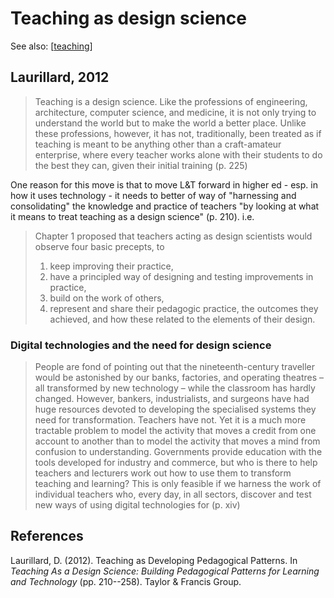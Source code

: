<!--
 Copyright (C) 2023 David Jones
 
 This file is part of memex.
 
 memex is free software: you can redistribute it and/or modify
 it under the terms of the GNU General Public License as published by
 the Free Software Foundation, either version 3 of the License, or
 (at your option) any later version.
 
 memex is distributed in the hope that it will be useful,
 but WITHOUT ANY WARRANTY; without even the implied warranty of
 MERCHANTABILITY or FITNESS FOR A PARTICULAR PURPOSE.  See the
 GNU General Public License for more details.
 
 You should have received a copy of the GNU General Public License
 along with memex.  If not, see <http://www.gnu.org/licenses/>.
-->

# Teaching as design science 

See also: [[teaching]]

## Laurillard, 2012

> Teaching is a design science. Like the professions of engineering, architecture, computer science, and medicine, it is not only trying to understand the world but to make the world a better place. Unlike these professions, however, it has not, traditionally, been treated as if teaching is meant to be anything other than a craft-amateur enterprise, where every teacher works alone with their students to do the best they can, given their initial training (p. 225)

One reason for this move is that to move L&T forward in higher ed - esp. in how it uses technology - it needs to better of way of "harnessing and consolidating" the knowledge and practice of teachers "by looking at what it means to treat teaching as a design science" (p. 210).  i.e.

> Chapter 1 proposed that teachers acting as design scientists would observe four basic precepts, to 
>
> 1. keep improving their practice, 
> 2. have a principled way of designing and testing improvements in practice, 
> 3. build on the work of others, 
> 4. represent and share their pedagogic practice, the outcomes they achieved, and how these related to the elements of their design.

### Digital technologies and the need for design science

> People are fond of pointing out that the nineteenth-century traveller would be astonished by our banks, factories, and operating theatres – all transformed by new technology – while the classroom has hardly changed. However, bankers, industrialists, and surgeons have had huge resources devoted to developing the specialised systems they need for transformation. Teachers have not. Yet it is a much more tractable problem to model the activity that moves a credit from one account to another than to model the activity that moves a mind from confusion to understanding. Governments provide education with the tools developed for industry and commerce, but who is there to help teachers and lecturers work out how to use them to transform teaching and learning? 
> This is only feasible if we harness the work of individual teachers who, every day, in all sectors, discover and test new ways of using digital technologies for (p. xiv)

## References 

Laurillard, D. (2012). Teaching as Developing Pedagogical Patterns. In *Teaching As a Design Science: Building Pedagogical Patterns for Learning and Technology* (pp. 210--258). Taylor & Francis Group.


[//begin]: # "Autogenerated link references for markdown compatibility"
[teaching]: teaching "Teaching"
[//end]: # "Autogenerated link references"